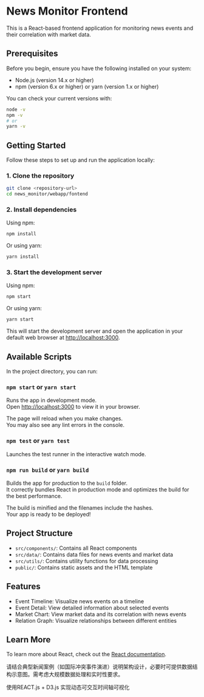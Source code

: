 # News Monitor Frontend

This is a React-based frontend application for monitoring news events and their correlation with market data.

## Prerequisites

Before you begin, ensure you have the following installed on your system:
- Node.js (version 14.x or higher)
- npm (version 6.x or higher) or yarn (version 1.x or higher)

You can check your current versions with:
```bash
node -v
npm -v
# or
yarn -v
```

## Getting Started

Follow these steps to set up and run the application locally:

### 1. Clone the repository

```bash
git clone <repository-url>
cd news_monitor/webapp/fontend
```

### 2. Install dependencies

Using npm:
```bash
npm install
```

Or using yarn:
```bash
yarn install
```

### 3. Start the development server

Using npm:
```bash
npm start
```

Or using yarn:
```bash
yarn start
```

This will start the development server and open the application in your default web browser at [http://localhost:3000](http://localhost:3000).

## Available Scripts

In the project directory, you can run:

### `npm start` or `yarn start`

Runs the app in development mode.\
Open [http://localhost:3000](http://localhost:3000) to view it in your browser.

The page will reload when you make changes.\
You may also see any lint errors in the console.

### `npm test` or `yarn test`

Launches the test runner in the interactive watch mode.

### `npm run build` or `yarn build`

Builds the app for production to the `build` folder.\
It correctly bundles React in production mode and optimizes the build for the best performance.

The build is minified and the filenames include the hashes.\
Your app is ready to be deployed!

## Project Structure

- `src/components/`: Contains all React components
- `src/data/`: Contains data files for news events and market data
- `src/utils/`: Contains utility functions for data processing
- `public/`: Contains static assets and the HTML template

## Features

- Event Timeline: Visualize news events on a timeline
- Event Detail: View detailed information about selected events
- Market Chart: View market data and its correlation with news events
- Relation Graph: Visualize relationships between different entities

## Learn More

To learn more about React, check out the [React documentation](https://reactjs.org/).



请结合典型新闻案例（如国际冲突事件演进）说明架构设计，必要时可提供数据结构示意图。需考虑大规模数据处理和实时性要求。

使用REACT.js + D3.js 实现动态可交互时间轴可视化